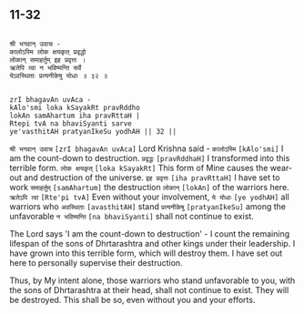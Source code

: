 ## 11-32


```shloka-sa

श्री भगवान् उवाच -
कालोऽस्मि लोक क्षयकृत् प्रवृद्धो
लोकान् समाहर्तुम् इह प्रवृत्तः ।
ऋतेपि त्वा न भविष्यन्ति सर्वे
येऽवस्थिताः प्रत्यनीकेषु योधाः ॥ ३२ ॥

```
```shloka-sa-hk

zrI bhagavAn uvAca -
kAlo'smi loka kSayakRt pravRddho
lokAn samAhartum iha pravRttaH |
Rtepi tvA na bhaviSyanti sarve
ye'vasthitAH pratyanIkeSu yodhAH || 32 ||

```
`श्री भगवान् उवाच` `[zrI bhagavAn uvAca]` Lord Krishna said - `कालोऽस्मि` `[kAlo'smi]` I am the count-down to destruction. `प्रवृद्धः` `[pravRddhaH]` I transformed into this terrible form. `लोक क्षयकृत्` `[loka kSayakRt]` This form of Mine causes the wear-out and destruction of the universe. `इह प्रवृत्तः` `[iha pravRttaH]` I have set to work `समाहर्तुम्` `[samAhartum]` the destruction `लोकान्` `[lokAn]` of the warriors here. `ऋतेऽपि त्वा` `[Rte'pi tvA]` Even without your involvement, `ये योधाः` `[ye yodhAH]` all warriors who `अवस्थिताः` `[avasthitAH]` stand `प्रत्यनीकेषु` `[pratyanIkeSu]` among the unfavorable `न भविष्यन्ति` `[na bhaviSyanti]` shall not continue to exist.

The Lord says 'I am the count-down to destruction' - I count the remaining lifespan of the sons of Dhrtarashtra and other kings under their leadership. I have grown into this terrible form, which will destroy them. I have set out here to personally supervise their destruction. 

Thus, by My intent alone, those warriors who stand unfavorable to you, with the sons of Dhrtarashtra at their head, shall not continue to exist. They will be destroyed. This shall be so, even without you and your efforts.


